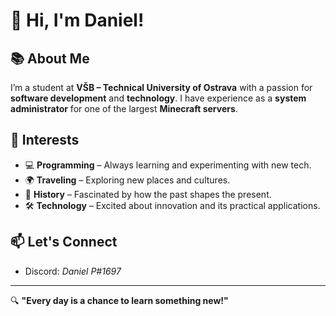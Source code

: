 # 👋 Hi, I'm Daniel!

## 📚 About Me
I’m a student at **VŠB – Technical University of Ostrava** with a passion for **software development** and **technology**. I have experience as a **system administrator** for one of the largest **Minecraft servers**.

## 🚀 Interests
- 💻 **Programming** – Always learning and experimenting with new tech.
- 🌍 **Traveling** – Exploring new places and cultures.
- 📖 **History** – Fascinated by how the past shapes the present.
- 🛠 **Technology** – Excited about innovation and its practical applications.

## 📫 Let's Connect
- Discord: *Daniel P#1697*

---

🔍 **"Every day is a chance to learn something new!"**


